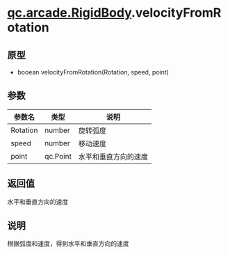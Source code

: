 # [qc.arcade.RigidBody](../RigidBody.md).velocityFromRotation

## 原型
* booean velocityFromRotation(Rotation, speed, point)

## 参数
| 参数名 | 类型 | 说明 |
| ------------- | ------------- | -------------|
| Rotation | number | 旋转弧度 |
| speed | number | 移动速度 |
| point | qc.Point | 水平和垂直方向的速度 |

## 返回值
水平和垂直方向的速度

## 说明
根据弧度和速度，得到水平和垂直方向的速度

